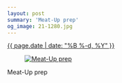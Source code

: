 ```yaml
---
layout: post
summary: 'Meat-Up prep'
og_image: 21-1280.jpg
---
```


<div class="post">
 <time>
  <a href="/21">
   {{ page.date | date: "%B %-d, %Y" }}
  </a>
 </time>
 <a href="/21">
  <figure data-taken="8/24/2013">
   <img alt="Meat-Up prep" sizes="(min-width: 700px) 50vw, calc(100vw - 2rem)" src="{{ site.assets_url }}/21-640.jpg" srcset="{{ site.assets_url }}/21-1280.jpg 1280w, {{ site.assets_url }}/21-960.jpg 960w, {{ site.assets_url }}/21-640.jpg 640w, {{ site.assets_url }}/21-320.jpg 320w"/>
  </figure>
 </a>
 <span>
  Meat-Up prep
 </span>
</div>
